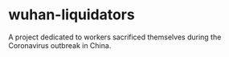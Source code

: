 # wuhan-liquidators
A project dedicated to workers sacrificed themselves during the Coronavirus outbreak in China.
